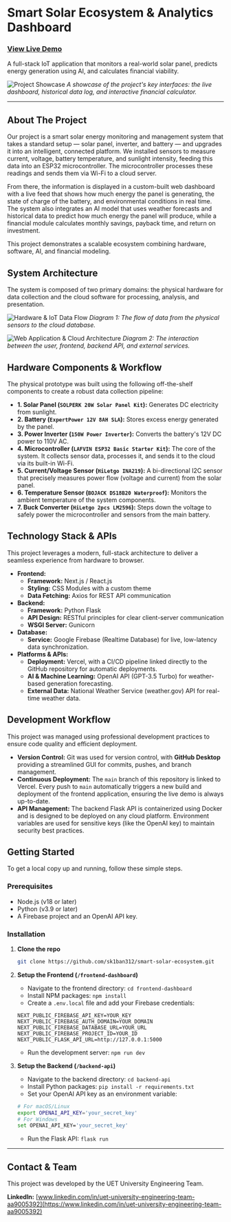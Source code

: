 # Smart Solar Ecosystem & Analytics Dashboard

### [View Live Demo](https://smart-solar-ecosystem-git-main-mykytas-projects-70aca375.vercel.app/)

A full-stack IoT application that monitors a real-world solar panel, predicts energy generation using AI, and calculates financial viability.

![Project Showcase](URL_TO_YOUR_NEW_COMPOSITE_SHOWCASE_IMAGE.png)
*A showcase of the project's key interfaces: the live dashboard, historical data log, and interactive financial calculator.*

---

## About The Project

Our project is a smart solar energy monitoring and management system that takes a standard setup — solar panel, inverter, and battery — and upgrades it into an intelligent, connected platform. We installed sensors to measure current, voltage, battery temperature, and sunlight intensity, feeding this data into an ESP32 microcontroller. The microcontroller processes these readings and sends them via Wi-Fi to a cloud server.

From there, the information is displayed in a custom-built web dashboard with a live feed that shows how much energy the panel is generating, the state of charge of the battery, and environmental conditions in real time. The system also integrates an AI model that uses weather forecasts and historical data to predict how much energy the panel will produce, while a financial module calculates monthly savings, payback time, and return on investment.

This project demonstrates a scalable ecosystem combining hardware, software, AI, and financial modeling.

## System Architecture

The system is composed of two primary domains: the physical hardware for data collection and the cloud software for processing, analysis, and presentation.

![Hardware & IoT Data Flow](URL_TO_YOUR_HARDWARE_DIAGRAM.png)
*Diagram 1: The flow of data from the physical sensors to the cloud database.*

![Web Application & Cloud Architecture](URL_TO_YOUR_SOFTWARE_DIAGRAM.png)
*Diagram 2: The interaction between the user, frontend, backend API, and external services.*

## Hardware Components & Workflow

The physical prototype was built using the following off-the-shelf components to create a robust data collection pipeline:

*   **1. Solar Panel (`SOLPERK 20W Solar Panel Kit`):** Generates DC electricity from sunlight.
*   **2. Battery (`ExpertPower 12V 8AH SLA`):** Stores excess energy generated by the panel.
*   **3. Power Inverter (`150W Power Inverter`):** Converts the battery's 12V DC power to 110V AC.
*   **4. Microcontroller (`LAFVIN ESP32 Basic Starter Kit`):** The core of the system. It collects sensor data, processes it, and sends it to the cloud via its built-in Wi-Fi.
*   **5. Current/Voltage Sensor (`HiLetgo INA219`):** A bi-directional I2C sensor that precisely measures power flow (voltage and current) from the solar panel.
*   **6. Temperature Sensor (`BOJACK DS18B20 Waterproof`):** Monitors the ambient temperature of the system components.
*   **7. Buck Converter (`HiLetgo 2pcs LM2596`):** Steps down the voltage to safely power the microcontroller and sensors from the main battery.

## Technology Stack & APIs

This project leverages a modern, full-stack architecture to deliver a seamless experience from hardware to browser.

*   **Frontend:**
    *   **Framework:** Next.js / React.js
    *   **Styling:** CSS Modules with a custom theme
    *   **Data Fetching:** Axios for REST API communication
*   **Backend:**
    *   **Framework:** Python Flask
    *   **API Design:** RESTful principles for clear client-server communication
    *   **WSGI Server:** Gunicorn
*   **Database:**
    *   **Service:** Google Firebase (Realtime Database) for live, low-latency data synchronization.
*   **Platforms & APIs:**
    *   **Deployment:** Vercel, with a CI/CD pipeline linked directly to the GitHub repository for automatic deployments.
    *   **AI & Machine Learning:** OpenAI API (GPT-3.5 Turbo) for weather-based generation forecasting.
    *   **External Data:** National Weather Service (weather.gov) API for real-time weather data.

## Development Workflow

This project was managed using professional development practices to ensure code quality and efficient deployment.

*   **Version Control:** Git was used for version control, with **GitHub Desktop** providing a streamlined GUI for commits, pushes, and branch management.
*   **Continuous Deployment:** The `main` branch of this repository is linked to Vercel. Every push to `main` automatically triggers a new build and deployment of the frontend application, ensuring the live demo is always up-to-date.
*   **API Management:** The backend Flask API is containerized using Docker and is designed to be deployed on any cloud platform. Environment variables are used for sensitive keys (like the OpenAI key) to maintain security best practices.

## Getting Started

To get a local copy up and running, follow these simple steps.

### Prerequisites

*   Node.js (v18 or later)
*   Python (v3.9 or later)
*   A Firebase project and an OpenAI API key.

### Installation

1.  **Clone the repo**
    ```sh
    git clone https://github.com/sk1ban312/smart-solar-ecosystem.git
    ```
2.  **Setup the Frontend (`/frontend-dashboard`)**
    *   Navigate to the frontend directory: `cd frontend-dashboard`
    *   Install NPM packages: `npm install`
    *   Create a `.env.local` file and add your Firebase credentials:
      ```
      NEXT_PUBLIC_FIREBASE_API_KEY=YOUR_KEY
      NEXT_PUBLIC_FIREBASE_AUTH_DOMAIN=YOUR_DOMAIN
      NEXT_PUBLIC_FIREBASE_DATABASE_URL=YOUR_URL
      NEXT_PUBLIC_FIREBASE_PROJECT_ID=YOUR_ID
      NEXT_PUBLIC_FLASK_API_URL=http://127.0.0.1:5000
      ```
    *   Run the development server: `npm run dev`

3.  **Setup the Backend (`/backend-api`)**
    *   Navigate to the backend directory: `cd backend-api`
    *   Install Python packages: `pip install -r requirements.txt`
    *   Set your OpenAI API key as an environment variable:
      ```sh
      # For macOS/Linux
      export OPENAI_API_KEY='your_secret_key'
      # For Windows
      set OPENAI_API_KEY='your_secret_key'
      ```
    *   Run the Flask API: `flask run`

---

## Contact & Team

This project was developed by the UET University Engineering Team.

**LinkedIn:** [www.linkedin.com/in/uet-university-engineering-team-aa9005392](https://www.linkedin.com/in/uet-university-engineering-team-aa9005392)

